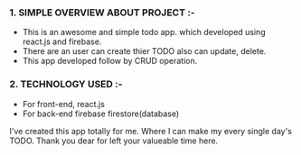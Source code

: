 ### 1. SIMPLE OVERVIEW ABOUT PROJECT :-

- This is an awesome and simple todo app. which developed using react.js and firebase.
- There are an user can create thier TODO also can update, delete.
- This app developed follow by CRUD operation.


### 2. TECHNOLOGY USED :-
- For front-end, react.js
- For back-end firebase firestore(database)


I've created this app totally for me. Where I can make my every single day's TODO.
Thank you dear for left your valueable time here.
